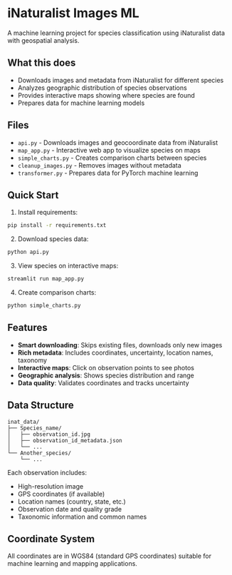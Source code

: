 # iNaturalist Images ML

A machine learning project for species classification using iNaturalist data with geospatial analysis.

## What this does

- Downloads images and metadata from iNaturalist for different species
- Analyzes geographic distribution of species observations
- Provides interactive maps showing where species are found
- Prepares data for machine learning models

## Files

- `api.py` - Downloads images and geocoordinate data from iNaturalist
- `map_app.py` - Interactive web app to visualize species on maps
- `simple_charts.py` - Creates comparison charts between species
- `cleanup_images.py` - Removes images without metadata
- `transformer.py` - Prepares data for PyTorch machine learning

## Quick Start

1. Install requirements:
```bash
pip install -r requirements.txt
```

2. Download species data:
```bash
python api.py
```

3. View species on interactive maps:
```bash
streamlit run map_app.py
```

4. Create comparison charts:
```bash
python simple_charts.py
```

## Features

- **Smart downloading**: Skips existing files, downloads only new images
- **Rich metadata**: Includes coordinates, uncertainty, location names, taxonomy
- **Interactive maps**: Click on observation points to see photos
- **Geographic analysis**: Shows species distribution and range
- **Data quality**: Validates coordinates and tracks uncertainty

## Data Structure

```
inat_data/
├── Species_name/
│   ├── observation_id.jpg
│   ├── observation_id_metadata.json
│   └── ...
└── Another_species/
    └── ...
```

Each observation includes:
- High-resolution image
- GPS coordinates (if available)
- Location names (country, state, etc.)
- Observation date and quality grade
- Taxonomic information and common names

## Coordinate System

All coordinates are in WGS84 (standard GPS coordinates) suitable for machine learning and mapping applications.
